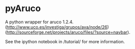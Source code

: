 pyAruco
=======

A python wrapper for aruco 1.2.4. (http://www.uco.es/investiga/grupos/ava/node/26)
(http://sourceforge.net/projects/aruco/files/?source=navbar).

See the ipython notebook in /tutorial/ for more information.
